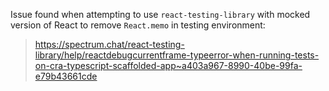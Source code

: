 Issue found when attempting to use `react-testing-library` with mocked version of React to remove `React.memo` in testing environment:

> https://spectrum.chat/react-testing-library/help/reactdebugcurrentframe-typeerror-when-running-tests-on-cra-typescript-scaffolded-app~a403a967-8990-40be-99fa-e79b43661cde
